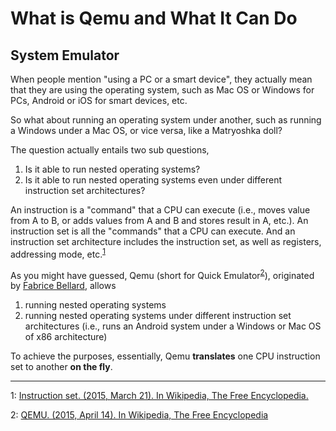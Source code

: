 # What is Qemu and What It Can Do

## System Emulator
When people mention "using a PC or a smart device", they actually mean that they are using the operating system, such as Mac OS or Windows for PCs, Android or iOS for smart devices, etc.

So what about running an operating system under another, such as running a Windows under a Mac OS, or vice versa, like a Matryoshka doll?

The question actually entails two sub questions,

1. Is it able to run nested operating systems?
2. Is it able to run nested operating systems even under different instruction set architectures?

An instruction is a "command" that a CPU can execute (i.e., moves value from A to B, or adds values from A and B and stores result in A, etc.). An instruction set is all the "commands" that a CPU can execute. And an instruction set architecture includes the instruction set, as well as registers, addressing mode, etc.<sup>[1](#is)</sup>

As you might have guessed, Qemu (short for Quick Emulator<sup>[2](#wiki_qemu)</sup>), originated by [Fabrice Bellard](http://en.wikipedia.org/wiki/Fabrice_Bellard), allows

1. running nested operating systems
2. running nested operating systems under different instruction set architectures (i.e., runs an Android system under a Windows or Mac OS of x86 architecture)

To achieve the purposes, essentially, Qemu **translates** one CPU instruction set to another **on the fly**.


---
<a name="is">1</a>: [Instruction set. (2015, March 21). In Wikipedia, The Free Encyclopedia.](http://en.wikipedia.org/w/index.php?title=Instruction_set&oldid=652852936)

<a name="wiki_qemu">2</a>: [QEMU. (2015, April 14). In Wikipedia, The Free Encyclopedia](http://en.wikipedia.org/w/index.php?title=QEMU&oldid=656505615)